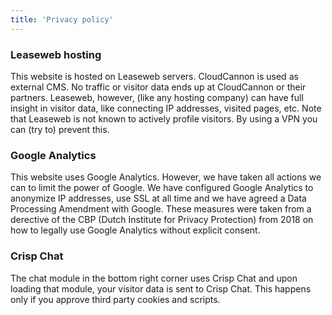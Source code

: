 ```yaml
---
title: 'Privacy policy'
---
```


### Leaseweb hosting

This website is hosted on Leaseweb servers. CloudCannon is used as external CMS. No traffic or visitor data ends up at CloudCannon or their partners. Leaseweb, however, (like any hosting company) can have full insight in visitor data, like connecting IP addresses, visited pages, etc. Note that Leaseweb is not known to actively profile visitors. By using a VPN you can (try to) prevent this.

### Google Analytics

This website uses Google Analytics. However, we have taken all actions we can to limit the power of Google. We have configured Google Analytics to anonymize IP addresses, use SSL at all time and we have agreed a Data Processing Amendment with Google. These measures were taken from a derective of the CBP (Dutch Institute for Privacy Protection) from 2018 on how to legally use Google Analytics without explicit consent.

### Crisp Chat

The chat module in the bottom right corner uses Crisp Chat and upon loading that module, your visitor data is sent to Crisp Chat. This happens only if you approve third party cookies and scripts.
